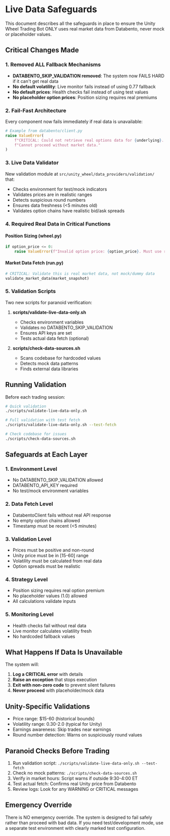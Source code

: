 # Live Data Safeguards

This document describes all the safeguards in place to ensure the Unity Wheel Trading Bot ONLY uses real market data from Databento, never mock or placeholder values.

## Critical Changes Made

### 1. Removed ALL Fallback Mechanisms

- **DATABENTO_SKIP_VALIDATION removed**: The system now FAILS HARD if it can't get real data
- **No default volatility**: Live monitor fails instead of using 0.77 fallback
- **No default prices**: Health checks fail instead of using test values
- **No placeholder option prices**: Position sizing requires real premiums

### 2. Fail-Fast Architecture

Every component now fails immediately if real data is unavailable:

```python
# Example from databento/client.py
raise ValueError(
    f"CRITICAL: Could not retrieve real options data for {underlying}. "
    f"Cannot proceed without market data."
)
```

### 3. Live Data Validator

New validation module at `src/unity_wheel/data_providers/validation/` that:

- Checks environment for test/mock indicators
- Validates prices are in realistic ranges
- Detects suspicious round numbers
- Ensures data freshness (<5 minutes old)
- Validates option chains have realistic bid/ask spreads

### 4. Required Real Data in Critical Functions

#### Position Sizing (wheel.py)
```python
if option_price <= 0:
    raise ValueError(f"Invalid option price: {option_price}. Must use real market data.")
```

#### Market Data Fetch (run.py)
```python
# CRITICAL: Validate this is real market data, not mock/dummy data
validate_market_data(market_snapshot)
```

### 5. Validation Scripts

Two new scripts for paranoid verification:

1. **scripts/validate-live-data-only.sh**
   - Checks environment variables
   - Validates no DATABENTO_SKIP_VALIDATION
   - Ensures API keys are set
   - Tests actual data fetch (optional)

2. **scripts/check-data-sources.sh**
   - Scans codebase for hardcoded values
   - Detects mock data patterns
   - Finds external data libraries

## Running Validation

Before each trading session:

```bash
# Quick validation
./scripts/validate-live-data-only.sh

# Full validation with test fetch
./scripts/validate-live-data-only.sh --test-fetch

# Check codebase for issues
./scripts/check-data-sources.sh
```

## Safeguards at Each Layer

### 1. Environment Level
- No DATABENTO_SKIP_VALIDATION allowed
- DATABENTO_API_KEY required
- No test/mock environment variables

### 2. Data Fetch Level
- DatabentoClient fails without real API response
- No empty option chains allowed
- Timestamp must be recent (<5 minutes)

### 3. Validation Level
- Prices must be positive and non-round
- Unity price must be in [15-60] range
- Volatility must be calculated from real data
- Option spreads must be realistic

### 4. Strategy Level
- Position sizing requires real option premium
- No placeholder values (1.0) allowed
- All calculations validate inputs

### 5. Monitoring Level
- Health checks fail without real data
- Live monitor calculates volatility fresh
- No hardcoded fallback values

## What Happens If Data Is Unavailable

The system will:

1. **Log a CRITICAL error** with details
2. **Raise an exception** that stops execution
3. **Exit with non-zero code** to prevent silent failures
4. **Never proceed** with placeholder/mock data

## Unity-Specific Validations

- Price range: $15-60 (historical bounds)
- Volatility range: 0.30-2.0 (typical for Unity)
- Earnings awareness: Skip trades near earnings
- Round number detection: Warns on suspiciously round values

## Paranoid Checks Before Trading

1. Run validation script: `./scripts/validate-live-data-only.sh --test-fetch`
2. Check no mock patterns: `./scripts/check-data-sources.sh`
3. Verify in market hours: Script warns if outside 9:30-4:00 ET
4. Test actual fetch: Confirms real Unity price from Databento
5. Review logs: Look for any WARNING or CRITICAL messages

## Emergency Override

There is NO emergency override. The system is designed to fail safely rather than proceed with bad data. If you need test/development mode, use a separate test environment with clearly marked test configuration.
